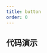 ```yaml
---
title: button
order: 0
---
```


## 代码演示

<code src="../demo/index.tsx" height="500px" iframe="760px" title="基础使用"></code>
